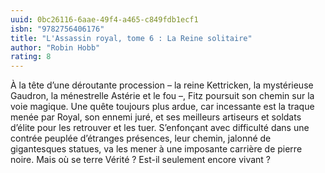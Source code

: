 ```yaml
---
uuid: 0bc26116-6aae-49f4-a465-c849fdb1ecf1
isbn: "9782756406176"
title: "L'Assassin royal, tome 6 : La Reine solitaire"
author: "Robin Hobb"
rating: 8
---
```


À la tête d’une déroutante procession – la reine Kettricken, la mystérieuse Gaudron, la ménestrelle Astérie et le fou –, Fitz poursuit son chemin sur la voie magique. Une quête toujours plus ardue, car incessante est la traque menée par Royal, son ennemi juré, et ses meilleurs artiseurs et soldats d’élite pour les retrouver et les tuer. S’enfonçant avec difficulté dans une contrée peuplée d’étranges présences, leur chemin, jalonné de gigantesques statues, va les mener à une imposante carrière de pierre noire. Mais où se terre Vérité ? Est-il seulement encore vivant ?
